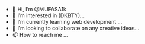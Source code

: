 - 👋 Hi, I’m @MUFASA1k
- 👀 I’m interested in (DKBTY)...
- 🌱 I’m currently learning web development ...
- 💞️ I’m looking to collaborate on any creative ideas...
- 📫 How to reach me ...

<!---
MUFASA1k is a ✨ special ✨ repository because its `README.md` (this file) appears on your GitHub profile.
You can click the Preview link to take a look at your changes.
--->

